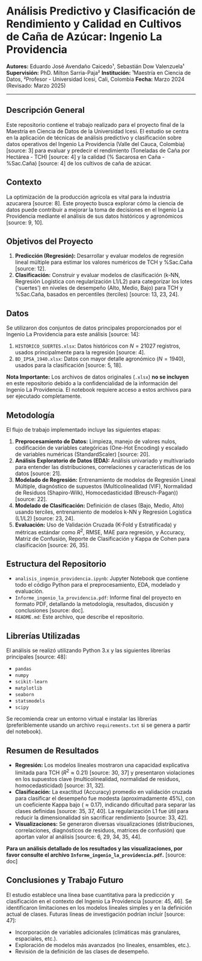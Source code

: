 # Análisis Predictivo y Clasificación de Rendimiento y Calidad en Cultivos de Caña de Azúcar: Ingenio La Providencia

**Autores:** Eduardo José Avendaño Caicedo¹, Sebastián Dow Valenzuela¹
**Supervisión:** PhD. Milton Sarria-Paja²
**Institución:** ¹Maestría en Ciencia de Datos, ²Profesor - Universidad Icesi, Cali, Colombia
**Fecha:** Marzo 2024 (Revisado: Marzo 2025)

---

## Descripción General

Este repositorio contiene el trabajo realizado para el proyecto final de la Maestría en Ciencia de Datos de la Universidad Icesi. El estudio se centra en la aplicación de técnicas de análisis predictivo y clasificación sobre datos operativos del Ingenio La Providencia (Valle del Cauca, Colombia) [source: 3] para evaluar y predecir el rendimiento (Toneladas de Caña por Hectárea - TCH) [source: 4] y la calidad (% Sacarosa en Caña - %Sac.Caña) [source: 4] de los cultivos de caña de azúcar.

## Contexto

La optimización de la producción agrícola es vital para la industria azucarera [source: 8]. Este proyecto busca explorar cómo la ciencia de datos puede contribuir a mejorar la toma de decisiones en el Ingenio La Providencia mediante el análisis de sus datos históricos y agronómicos [source: 9, 10].

## Objetivos del Proyecto

1.  **Predicción (Regresión):** Desarrollar y evaluar modelos de regresión lineal múltiple para estimar los valores numéricos de TCH y %Sac.Caña [source: 12].
2.  **Clasificación:** Construir y evaluar modelos de clasificación (k-NN, Regresión Logística con regularización L1/L2) para categorizar los lotes ('suertes') en niveles de desempeño (Alto, Medio, Bajo) para TCH y %Sac.Caña, basados en percentiles (terciles) [source: 13, 23, 24].

## Datos

Se utilizaron dos conjuntos de datos principales proporcionados por el Ingenio La Providencia para este análisis [source: 14]:

1.  `HISTORICO_SUERTES.xlsx`: Datos históricos con $N=21027$ registros, usados principalmente para la regresión [source: 4].
2.  `BD_IPSA_1940.xlsx`: Datos con mayor detalle agronómico ($N=1940$), usados para la clasificación [source: 5, 18].

**Nota Importante:** Los archivos de datos originales (`.xlsx`) **no se incluyen** en este repositorio debido a la confidencialidad de la información del Ingenio La Providencia. El notebook requiere acceso a estos archivos para ser ejecutado completamente.

## Metodología

El flujo de trabajo implementado incluye las siguientes etapas:

1.  **Preprocesamiento de Datos:** Limpieza, manejo de valores nulos, codificación de variables categóricas (One-Hot Encoding) y escalado de variables numéricas (StandardScaler) [source: 20].
2.  **Análisis Exploratorio de Datos (EDA):** Análisis univariado y multivariado para entender las distribuciones, correlaciones y características de los datos [source: 21].
3.  **Modelado de Regresión:** Entrenamiento de modelos de Regresión Lineal Múltiple, diagnóstico de supuestos (Multicolinealidad (VIF), Normalidad de Residuos (Shapiro-Wilk), Homocedasticidad (Breusch-Pagan)) [source: 22].
4.  **Modelado de Clasificación:** Definición de clases (Bajo, Medio, Alto) usando terciles, entrenamiento de modelos k-NN y Regresión Logística (L1/L2) [source: 23, 24].
5.  **Evaluación:** Uso de Validación Cruzada (K-Fold y Estratificada) y métricas estándar como $R^{2}$, RMSE, MAE para regresión, y Accuracy, Matriz de Confusión, Reporte de Clasificación y Kappa de Cohen para clasificación [source: 26, 35].

## Estructura del Repositorio

* `analisis_ingenio_providencia.ipynb`: Jupyter Notebook que contiene todo el código Python para el preprocesamiento, EDA, modelado y evaluación.
* `Informe_ingenio_la_providencia.pdf`: Informe final del proyecto en formato PDF, detallando la metodología, resultados, discusión y conclusiones [source: doc].
* `README.md`: Este archivo, que describe el repositorio.

## Librerías Utilizadas

El análisis se realizó utilizando Python 3.x y las siguientes librerías principales [source: 48]:

* `pandas`
* `numpy`
* `scikit-learn`
* `matplotlib`
* `seaborn`
* `statsmodels`
* `scipy`

Se recomienda crear un entorno virtual e instalar las librerías (preferiblemente usando un archivo `requirements.txt` si se genera a partir del notebook).

## Resumen de Resultados

* **Regresión:** Los modelos lineales mostraron una capacidad explicativa limitada para TCH ($R^{2} \approx 0.21$) [source: 30, 37] y presentaron violaciones en los supuestos clave (multicolinealidad, normalidad de residuos, homocedasticidad) [source: 31, 32].
* **Clasificación:** La exactitud (Accuracy) promedio en validación cruzada para clasificar el desempeño fue modesta (aproximadamente 45%), con un coeficiente Kappa bajo ($\approx 0.17$), indicando dificultad para separar las clases definidas [source: 35, 37, 40]. La regularización L1 fue útil para reducir la dimensionalidad sin sacrificar rendimiento [source: 33, 42].
* **Visualizaciones:** Se generaron diversas visualizaciones (distribuciones, correlaciones, diagnósticos de residuos, matrices de confusión) que aportan valor al análisis [source: 6, 29, 34, 35, 44].

**Para un análisis detallado de los resultados y las visualizaciones, por favor consulte el archivo `Informe_ingenio_la_providencia.pdf`.** [source: doc]

## Conclusiones y Trabajo Futuro

El estudio establece una línea base cuantitativa para la predicción y clasificación en el contexto del Ingenio La Providencia [source: 45, 46]. Se identificaron limitaciones en los modelos lineales simples y en la definición actual de clases. Futuras líneas de investigación podrían incluir [source: 47]:

* Incorporación de variables adicionales (climáticas más granulares, espaciales, etc.).
* Exploración de modelos más avanzados (no lineales, ensambles, etc.).
* Revisión de la definición de las clases de desempeño.


